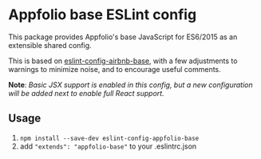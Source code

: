 # Appfolio base ESLint config

This package provides Appfolio's base JavaScript for ES6/2015 as an extensible shared config.

This is based on [eslint-config-airbnb-base](https://www.npmjs.com/package/eslint-config-airbnb-base),
with a few adjustments to warnings to minimize noise, and to encourage useful comments.

**Note**: _Basic JSX support is enabled in this config, but a new configuration will be added next to enable
full React support._

## Usage

1. `npm install --save-dev eslint-config-appfolio-base`
2. add 
   `"extends": "appfolio-base"`
    to your .eslintrc.json
